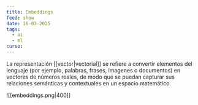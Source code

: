 ```yaml
---
title: Embeddings
feed: show
date: 16-03-2025
tags:
  - ai
  - ml
curso:
---
```

La representación [[vector|vectorial]] se refiere a convertir elementos del lenguaje (por ejemplo, palabras, frases, imagenes o documentos) en vectores de números reales, de modo que se puedan capturar sus relaciones semánticas y contextuales en un espacio matemático.

![[embeddings.png|400]]


